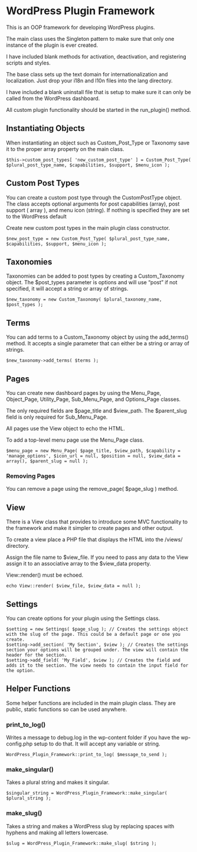 # WordPress Plugin Framework

This is an OOP framework for developing WordPress plugins.

The main class uses the Singleton pattern to make sure that only one instance of the plugin is ever created.

I have included blank methods for activation, deactivation, and registering scripts and styles.

The base class sets up the text domain for internationalization and localization. Just drop your i18n and l10n files into the lang directory.

I have included a blank uninstall file that is setup to make sure it can only be called from the WordPress dashboard.

All custom plugin functionality should be started in the run_plugin() method.

## Instantiating Objects

When instantiating an object such as Custom_Post_Type or Taxonomy save it to the proper array property on the main class.

```
$this->custom_post_types[ 'new_custom_post_type' ] = Custom_Post_Type( $plural_post_type_name, $capabilities, $support, $menu_icon );
```

## Custom Post Types

You can create a custom post type through the CustomPostType object. The class accepts optional arguments for post capabilities (array), post support ( array ), and menu icon (string). If nothing is specified they are set to the WordPress default

Create new custom post types in the main plugin class constructor.

```
$new_post_type = new Custom_Post_Type( $plural_post_type_name, $capabilities, $support, $menu_icon );
```

## Taxonomies

Taxonomies can be added to post types by creating a Custom_Taxonomy object. The $post_types parameter is options and will use “post” if not specified, it will accept a string or array of strings.

```
$new_taxonomy = new Custom_Taxonomy( $plural_taxonomy_name, $post_types );
```

## Terms

You can add terms to a Custom_Taxonomy object by using the add_terms() method. It accepts a single parameter that can either be a string or array of strings.

```
$new_taxonomy->add_terms( $terms );
```

## Pages

You can create new dashboard pages by using the Menu_Page, Object_Page, Utility_Page, Sub_Menu_Page, and Options_Page classes.

The only required fields are $page_title and $view_path. The $parent_slug field is only required for Sub_Menu_Page.

All pages use the View object to echo the HTML.

To add a top-level menu page use the Menu_Page class.

```
$menu_page = new Menu_Page( $page_title, $view_path, $capability = 'manage_options', $icon_url = null, $position = null, $view_data = array(), $parent_slug = null );
```

### Removing Pages

You can remove a page using the remove_page( $page_slug ) method.

## View

There is a View class that provides to introduce some MVC functionality to the framework and make it simpler to create pages and other output.

To create a view place a PHP file that displays the HTML into the /views/ directory.

Assign the file name to $view_file. If you need to pass any data to the View assign it to an associative array to the $view_data property.

View::render() must be echoed.

```
echo View::render( $view_file, $view_data = null );
```

## Settings

You can create options for your plugin using the Settings class.

```
$setting = new Settings( $page_slug ); // Creates the settings object with the slug of the page. This could be a default page or one you create.
$setting->add_section( 'My Section', $view ); // Creates the settings section your options will be grouped under. The view will contain the header for the section.
$setting->add_field( 'My Field', $view ); // Creates the field and adds it to the section. The view needs to contain the input field for the option.
```

## Helper Functions

Some helper functions are included in the main plugin class. They are public, static functions so can be used anywhere.

### print_to_log()

Writes a message to debug.log in the wp-content folder if you have the wp-config.php setup to do that. It will accept any variable or string.

```
WordPress_Plugin_Framework::print_to_log( $message_to_send );
```

### make_singular()

Takes a plural string and makes it singular.

```
$singular_string = WordPress_Plugin_Framework::make_singular( $plural_string );
```

### make_slug()

Takes a string and makes a WordPress slug by replacing spaces with hyphens and making all letters lowercase.

```
$slug = WordPress_Plugin_Framework::make_slug( $string );
```
